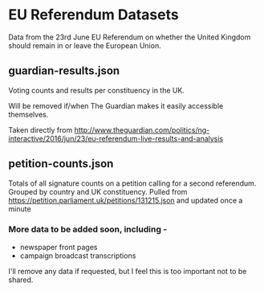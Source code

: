 # EU Referendum Datasets

Data from the 23rd June EU Referendum on whether the United Kingdom should remain in or leave the European Union.

## guardian-results.json

Voting counts and results per constituency in the UK.

Will be removed if/when The Guardian makes it easily accessible themselves.

Taken directly from http://www.theguardian.com/politics/ng-interactive/2016/jun/23/eu-referendum-live-results-and-analysis

## petition-counts.json

Totals of all signature counts on a petition calling for a second referendum. Grouped by country and UK constituency. Pulled from https://petition.parliament.uk/petitions/131215.json and updated once a minute

### More data to be added soon, including -

* newspaper front pages
* campaign broadcast transcriptions

I'll remove any data if requested, but I feel this is too important not to be shared.
